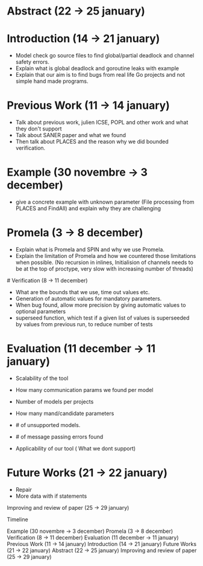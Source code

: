 # Abstract (22 -> 25 january)

# Introduction (14 -> 21 january)
  * Model check go source files to find global/partial deadlock and channel safety errors.
  * Explain what is global deadlock and goroutine leaks with example
  * Explain that our aim is to find bugs from real life Go projects and not simple
hand made programs.

# Previous Work (11 -> 14 january)

  * Talk about previous work, julien ICSE, POPL and other work and what they don't support
  * Talk about SANER paper and what we found
  * Then talk about PLACES and the reason why we did bounded verification.

# Example (30 novembre -> 3 december)

  * give a concrete example with unknown parameter (File processing from PLACES and FindAll)
and explain why they are challenging

# Promela (3 -> 8 december)

  * Explain what is Promela and SPIN and why we use Promela.
  * Explain the limitation of Promela and how we countered those limitations when possible.
  (No recursion in inlines, Initialision of channels needs to be at the top of proctype, very slow with increasing number of threads)

# Verification (8 -> 11 december)

  * What are the bounds that we use, time out values etc.
  * Generation of automatic values for mandatory parameters.
  * When bug found, allow more precision by giving automatic values to optional parameters
  * superseed function, which test if a given list of values is superseeded by values from previous run, to reduce number of tests

# Evaluation (11 december -> 11 january)
  * Scalability of the tool
  * How many communication params we found per model
  * Number of models per projects
  * How many mand/candidate parameters
  * \# of unsupported models.
  * \# of message passing errors found

  * Applicability of our tool
    ( What we dont support)

# Future Works (21 -> 22 january)

  * Repair
  * More data with if statements




Improving and review of paper (25 -> 29 january)



Timeline

Example (30 novembre -> 3 december)
Promela (3 -> 8 december)
Verification (8 -> 11 december)
Evaluation (11 december -> 11 january)
Previous Work (11 -> 14 january)
Introduction (14 -> 21 january)
Future Works (21 -> 22 january)
Abstract (22 -> 25 january)
Improving and review of paper (25 -> 29 january)
